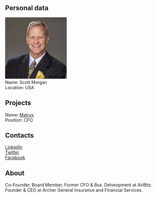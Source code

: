 ## Personal data
![scott morgan photo](photo/scott_morgan.jpg)  
Name:   Scott Morgan  
Location: USA    
## Projects 
Name: [Matryx](../projects/matryx.md)  
Position: CFO     
## Contacts
[LinkedIn](https://www.linkedin.com/in/scottdmorgan/)    
[Twitter](https://twitter.com/btcjournal)   
[Facebook](https://www.facebook.com/scott.morgan.33046)  
## About
Co-Founder, Board Member, Former CFO & Bus. Delveopment at AirBitz. Founder & CEO at Archer General Insurance and Financial Services. 
